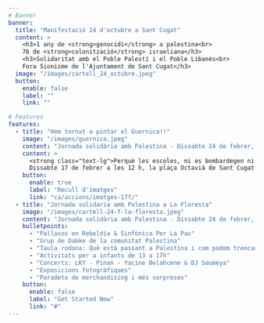 ```yaml
---
# Banner
banner:
  title: "Manifestació 24 d'octubre a Sant Cugat"
  content: >
    <h3>1 any de <strong>genocidi</strong> a palestina<br>
    76 de <strong>colonització</strong> israeliana</h3>
    <h3>Solidaritat amb el Poble Palestí i el Poble Libanès<br>
    Fora Sionisme de l'Ajuntament de Sant Cugat</h3>
  image: "/images/cartell_24_octubre.jpeg"
  button:
    enable: false
    label: ""
    link: ""

# Features
features:
  - title: "Hem tornat a pintar el Guernica!!"
    image: "/images/guernica.jpeg"
    content: "Jornada solidària amb Palestina - Dissabte 24 de febrer, de 12 a 21 h, al Casino de la Floresta"
    content: >
      <strong class="text-lg">Perquè les escoles, ni es bombardegen ni es censuren!</strong><br>
      Dissabte 17 de febrer a les 12 h, la plaça Octavià de Sant Cugat
    button:
      enable: true
      label: "Recull d'imatges"
      link: "ca/accions/imatges-17f/"
  - title: "Jornada solidaria amb Palestina a La Floresta"
    image: "/images/cartell-24-f-la-floresta.jpeg"
    content: "Jornada solidària amb Palestina - Dissabte 24 de febrer, de 12 a 21 h, al Casino de la Floresta"
    bulletpoints:
      - "Pallasos en Rebeldía & Sinfònica Per La Pau"
      - "Grup de Dabke de la comunitat Palestina"
      - "Taula rodona: Què està passant a Palestina i com podem trencar silencis còmplices amb el genocidi?"
      - "Activitats per a infants de 13 a 17h"
      - "Concerts: LKY - Pinan - Yacine Belahcene & DJ Soumeya"
      - "Exposicions fotogràfiques"
      - "Paradeta de merchandising i més sorpreses"
    button:
      enable: false
      label: "Get Started Now"
      link: "#"
---
```

